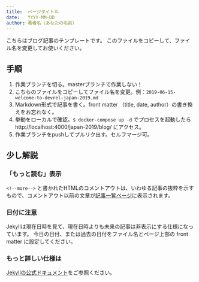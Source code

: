```yaml
---
title:  ページタイトル
date:   YYYY-MM-DD
author: 著者名（あなたの名前）
---
```


こちらはブログ記事のテンプレートです。
このファイルをコピーして、ファイル名を変更してお使いください。

<!--more-->

## 手順

1. 作業ブランチを切る。masterブランチで作業しない！
1. こちらのファイルをコピーしてファイル名を変更。例：`2019-06-15-welcome-to-devrel-japan-2019.md`
1. Markdown形式で記事を書く。front matter （title, date, author）の書き換えをお忘れなく。
1. 挙動をローカルで確認。`$ docker-compose up -d` でプロセスを起動したら http://localhost:4000/japan-2019/blog/ にアクセス。
1. 作業ブランチをpushしてプルリク出す。セルフマージ可。

## 少し解説

### 「もっと読む」表示

`<!--more-->` と書かれたHTMLのコメントアウトは、いわゆる記事の抜粋を示すもので、コメントアウト以前の文章が[記事一覧ページ](https://devrel.tokyo/japan-2019/blog/)に表示されます。

### 日付に注意

Jekyllは現在日時を見て、現在日時よりも未来の記事は非表示にする仕様になっています。
今日の日付、または過去の日付をファイル名とページ上部の front matter に設定してください。


### もっと詳しい仕様は

[Jekyllの公式ドキュメント](https://jekyllrb.com/docs/posts/)をご参照ください。